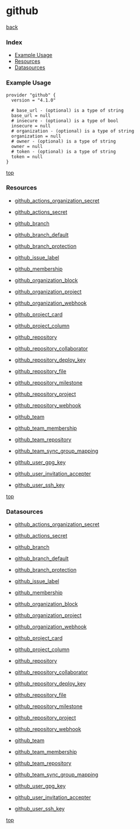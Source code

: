 # github

[back](../)

### Index

- [Example Usage](#example-usage)
- [Resources](#resources)
- [Datasources](#datasources)

### Example Usage

```hcl
provider "github" {
  version = "4.1.0"

  # base_url - (optional) is a type of string
  base_url = null
  # insecure - (optional) is a type of bool
  insecure = null
  # organization - (optional) is a type of string
  organization = null
  # owner - (optional) is a type of string
  owner = null
  # token - (optional) is a type of string
  token = null
}
```

[top](#index)

### Resources


- [github_actions_organization_secret](./r/github_actions_organization_secret.md)

- [github_actions_secret](./r/github_actions_secret.md)

- [github_branch](./r/github_branch.md)

- [github_branch_default](./r/github_branch_default.md)

- [github_branch_protection](./r/github_branch_protection.md)

- [github_issue_label](./r/github_issue_label.md)

- [github_membership](./r/github_membership.md)

- [github_organization_block](./r/github_organization_block.md)

- [github_organization_project](./r/github_organization_project.md)

- [github_organization_webhook](./r/github_organization_webhook.md)

- [github_project_card](./r/github_project_card.md)

- [github_project_column](./r/github_project_column.md)

- [github_repository](./r/github_repository.md)

- [github_repository_collaborator](./r/github_repository_collaborator.md)

- [github_repository_deploy_key](./r/github_repository_deploy_key.md)

- [github_repository_file](./r/github_repository_file.md)

- [github_repository_milestone](./r/github_repository_milestone.md)

- [github_repository_project](./r/github_repository_project.md)

- [github_repository_webhook](./r/github_repository_webhook.md)

- [github_team](./r/github_team.md)

- [github_team_membership](./r/github_team_membership.md)

- [github_team_repository](./r/github_team_repository.md)

- [github_team_sync_group_mapping](./r/github_team_sync_group_mapping.md)

- [github_user_gpg_key](./r/github_user_gpg_key.md)

- [github_user_invitation_accepter](./r/github_user_invitation_accepter.md)

- [github_user_ssh_key](./r/github_user_ssh_key.md)


[top](#index)

### Datasources


- [github_actions_organization_secret](./d/github_actions_organization_secret.md)

- [github_actions_secret](./d/github_actions_secret.md)

- [github_branch](./d/github_branch.md)

- [github_branch_default](./d/github_branch_default.md)

- [github_branch_protection](./d/github_branch_protection.md)

- [github_issue_label](./d/github_issue_label.md)

- [github_membership](./d/github_membership.md)

- [github_organization_block](./d/github_organization_block.md)

- [github_organization_project](./d/github_organization_project.md)

- [github_organization_webhook](./d/github_organization_webhook.md)

- [github_project_card](./d/github_project_card.md)

- [github_project_column](./d/github_project_column.md)

- [github_repository](./d/github_repository.md)

- [github_repository_collaborator](./d/github_repository_collaborator.md)

- [github_repository_deploy_key](./d/github_repository_deploy_key.md)

- [github_repository_file](./d/github_repository_file.md)

- [github_repository_milestone](./d/github_repository_milestone.md)

- [github_repository_project](./d/github_repository_project.md)

- [github_repository_webhook](./d/github_repository_webhook.md)

- [github_team](./d/github_team.md)

- [github_team_membership](./d/github_team_membership.md)

- [github_team_repository](./d/github_team_repository.md)

- [github_team_sync_group_mapping](./d/github_team_sync_group_mapping.md)

- [github_user_gpg_key](./d/github_user_gpg_key.md)

- [github_user_invitation_accepter](./d/github_user_invitation_accepter.md)

- [github_user_ssh_key](./d/github_user_ssh_key.md)


[top](#index)